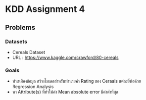 # KDD Assignment 4
## Problems
### Datasets
- Cereals Dataset
- URL : https://www.kaggle.com/crawford/80-cereals

### Goals 
- ทำเหมืองข้อมูล สร้างโมเดลสำหรับทำนายค่า Rating ของ Ceraals แต่ละยี่ห้อด้วย Regression Analysis
- หา Attribute(s) ที่ทำให้ค่า Mean absolute error มีค่าต่ำที่สุด

